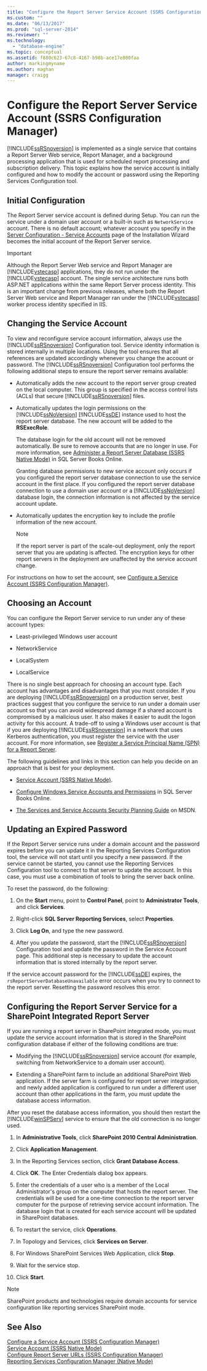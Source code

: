 ```yaml
---
title: "Configure the Report Server Service Account (SSRS Configuration Manager) | Microsoft Docs"
ms.custom: ""
ms.date: "06/13/2017"
ms.prod: "sql-server-2014"
ms.reviewer: ""
ms.technology: 
  - "database-engine"
ms.topic: conceptual
ms.assetid: f880c623-67c8-4167-b98b-ace17e800faa
author: markingmyname
ms.author: maghan
manager: craigg
---
```

# Configure the Report Server Service Account (SSRS Configuration Manager)
  [!INCLUDE[ssRSnoversion](../../includes/ssrsnoversion-md.md)] is implemented as a single service that contains a Report Server Web service, Report Manager, and a background processing application that is used for scheduled report processing and subscription delivery. This topic explains how the service account is initially configured and how to modify the account or password using the Reporting Services Configuration tool.  
  
## Initial Configuration  
 The Report Server service account is defined during Setup. You can run the service under a domain user account or a built-in such as `NetworkService` account. There is no default account; whatever account you specify in the [Server Configuration - Service Accounts](../../sql-server/install/server-configuration-service-accounts.md) page of the Installation Wizard becomes the initial account of the Report Server service.  
  
> [!IMPORTANT]  
>  Although the Report Server Web service and Report Manager are [!INCLUDE[vstecasp](../../includes/vstecasp-md.md)] applications, they do not run under the [!INCLUDE[vstecasp](../../includes/vstecasp-md.md)] account. The single service architecture runs both ASP.NET applications within the same Report Server process identity. This is an important change from previous releases, where both the Report Server Web service and Report Manager ran under the [!INCLUDE[vstecasp](../../includes/vstecasp-md.md)] worker process identity specified in IIS.  
  
## Changing the Service Account  
 To view and reconfigure service account information, always use the [!INCLUDE[ssRSnoversion](../../includes/ssrsnoversion-md.md)] Configuration tool. Service identity information is stored internally in multiple locations. Using the tool ensures that all references are updated accordingly whenever you change the account or password. The [!INCLUDE[ssRSnoversion](../../includes/ssrsnoversion-md.md)] Configuration tool performs the following additional steps to ensure the report server remains available:  
  
-   Automatically adds the new account to the report server group created on the local computer. This group is specified in the access control lists (ACLs) that secure [!INCLUDE[ssRSnoversion](../../includes/ssrsnoversion-md.md)] files.  
  
-   Automatically updates the login permissions on the [!INCLUDE[ssNoVersion](../../includes/ssnoversion-md.md)] [!INCLUDE[ssDE](../../includes/ssde-md.md)] instance used to host the report server database. The new account will be added to the **RSExecRole**.  
  
     The database login for the old account will not be removed automatically. Be sure to remove accounts that are no longer in use. For more information, see [Administer a Report Server Database &#40;SSRS Native Mode&#41;](../report-server/report-server-database-ssrs-native-mode.md) in SQL Server Books Online.  
  
     Granting database permissions to new service account only occurs if you configured the report server database connection to use the service account in the first place. If you configured the report server database connection to use a domain user account or a [!INCLUDE[ssNoVersion](../../includes/ssnoversion-md.md)] database login, the connection information is not affected by the service account update.  
  
-   Automatically updates the encryption key to include the profile information of the new account.  
  
    > [!NOTE]  
    >  If the report server is part of the scale-out deployment, only the report server that you are updating is affected. The encryption keys for other report servers in the deployment are unaffected by the service account change.  
  
 For instructions on how to set the account, see [Configure a Service Account &#40;SSRS Configuration Manager&#41;](../../sql-server/install/configure-a-service-account-ssrs-configuration-manager.md).  
  
## Choosing an Account  
 You can configure the Report Server service to run under any of these account types:  
  
-   Least-privileged Windows user account  
  
-   NetworkService  
  
-   LocalSystem  
  
-   LocalService  
  
 There is no single best approach for choosing an account type. Each account has advantages and disadvantages that you must consider. If you are deploying [!INCLUDE[ssRSnoversion](../../includes/ssrsnoversion-md.md)] on a production server, best practices suggest that you configure the service to run under a domain user account so that you can avoid widespread damage if a shared account is compromised by a malicious user. It also makes it easier to audit the logon activity for this account. A trade-off to using a Windows user account is that if you are deploying [!INCLUDE[ssRSnoversion](../../includes/ssrsnoversion-md.md)] in a network that uses Kerberos authentication, you must register the service with the user account. For more information, see [Register a Service Principal Name &#40;SPN&#41; for a Report Server](../report-server/register-a-service-principal-name-spn-for-a-report-server.md).  
  
 The following guidelines and links in this section can help you decide on an approach that is best for your deployment.  
  
-   [Service Account &#40;SSRS Native Mode&#41;](../../sql-server/install/service-account-ssrs-native-mode.md).  
  
-   [Configure Windows Service Accounts and Permissions](../../database-engine/configure-windows/configure-windows-service-accounts-and-permissions.md) in SQL Server Books Online.  
  
-   [The Services and Service Accounts Security Planning Guide](http://go.microsoft.com/fwlink/?LinkId=69155) on MSDN.  
  
## Updating an Expired Password  
 If the Report Server service runs under a domain account and the password expires before you can update it in the Reporting Services Configuration tool, the service will not start until you specify a new password. If the service cannot be started, you cannot use the Reporting Services Configuration tool to connect to that server to update the account. In this case, you must use a combination of tools to bring the server back online.  
  
 To reset the password, do the following:  
  
1.  On the **Start** menu, point to **Control Panel**, point to **Administrator Tools**, and click **Services**.  
  
2.  Right-click **SQL Server Reporting Services**, select **Properties**.  
  
3.  Click **Log On**, and type the new password.  
  
4.  After you update the password, start the [!INCLUDE[ssRSnoversion](../../includes/ssrsnoversion-md.md)] Configuration tool and update the password in the Service Account page. This additional step is necessary to update the account information that is stored internally by the report server.  
  
 If the service account password for the [!INCLUDE[ssDE](../../includes/ssde-md.md)] expires, the `rsReportServerDatabaseUnavailable` error occurs when you try to connect to the report server. Resetting the password resolves this error.  
  
## Configuring the Report Server Service for a SharePoint Integrated Report Server  
 If you are running a report server in SharePoint integrated mode, you must update the service account information that is stored in the SharePoint configuration database if either of the following conditions are true:  
  
-   Modifying the [!INCLUDE[ssRSnoversion](../../includes/ssrsnoversion-md.md)] service account (for example, switching from NetworkService to a domain user account).  
  
-   Extending a SharePoint farm to include an additional SharePoint Web application. If the server farm is configured for report server integration, and newly added application is configured to run under a different user account than other applications in the farm, you must update the database access information.  
  
 After you reset the database access information, you should then restart the [!INCLUDE[winSPServ](../../includes/winspserv-md.md)] service to ensure that the old connection is no longer used.  
  
1.  In **Administrative Tools**, click **SharePoint 2010 Central Administration**.  
  
2.  Click **Application Management**.  
  
3.  In the Reporting Services section, click **Grant Database Access**.  
  
4.  Click **OK**. The Enter Credentials dialog box appears.  
  
5.  Enter the credentials of a user who is a member of the Local Administrator's group on the computer that hosts the report server. The credentials will be used for a one-time connection to the report server computer for the purpose of retrieving service account information. The database login that is created for each service account will be updated in SharePoint databases.  
  
6.  To restart the service, click **Operations**.  
  
7.  In Topology and Services, click **Services on Server**.  
  
8.  For Windows SharePoint Services Web Application, click **Stop**.  
  
9. Wait for the service stop.  
  
10. Click **Start**.  
  
> [!NOTE]  
>  SharePoint products and technologies require domain accounts for service configuration like reporting services SharePoint mode.  
  
## See Also  
 [Configure a Service Account &#40;SSRS Configuration Manager&#41;](../../sql-server/install/configure-a-service-account-ssrs-configuration-manager.md)   
 [Service Account &#40;SSRS Native Mode&#41;](../../sql-server/install/service-account-ssrs-native-mode.md)   
 [Configure Report Server URLs  &#40;SSRS Configuration Manager&#41;](configure-report-server-urls-ssrs-configuration-manager.md)   
 [Reporting Services Configuration Manager &#40;Native Mode&#41;](../../sql-server/install/reporting-services-configuration-manager-native-mode.md)  
  
  
